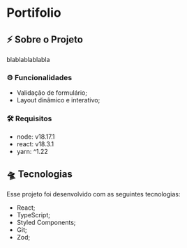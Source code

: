 # Portifolio

## ⚡ Sobre o Projeto
blablablablabla

### ⚙ Funcionalidades
- Validação de formulário;
- Layout dinâmico e interativo;

### 🛠 Requisitos
- node: v18.17.1
- react: v18.3.1
- yarn: ^1.22

## 🛸 Tecnologias
Esse projeto foi desenvolvido com as seguintes tecnologias:

- React;
- TypeScript;
- Styled Components;
- Git;
- Zod;

